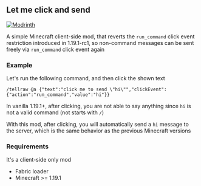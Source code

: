 ## Let me click and send

[![Modrinth](https://img.shields.io/modrinth/dt/pGbwwB5d?label=Modrinth%20Downloads)](https://modrinth.com/mod/letmeclickandsend)

A simple Minecraft client-side mod, that reverts the `run_command` click event restriction introduced in 1.19.1-rc1,
so non-command messages can be sent freely via `run_command` click event again

### Example

Let's run the following command, and then click the shown text

```
/tellraw @a {"text":"click me to send \"hi\"","clickEvent":{"action":"run_command","value":"hi"}}
```

In vanilla 1.19.1+, after clicking, you are not able to say anything since `hi` is not a valid command (not starts with `/`)

With this mod, after clicking, you will automatically send a `hi` message to the server, which is the same behavior as the previous Minecraft versions

### Requirements

It's a client-side only mod

- Fabric loader
- Minecraft >= 1.19.1
